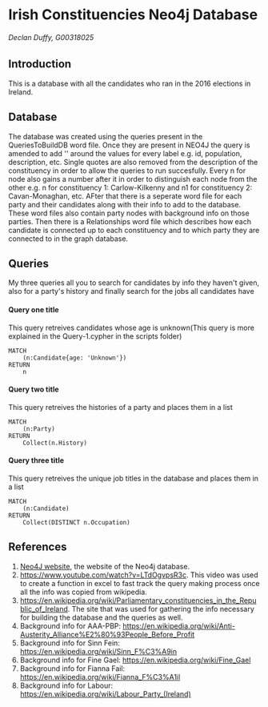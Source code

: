 # Irish Constituencies Neo4j Database
###### Declan Duffy, G00318025

## Introduction
This is a database with all the candidates who ran in the 2016 elections in Ireland.

## Database
The database was created using the queries present in the QueriesToBuildDB word file. Once they are present in NEO4J the query is amended to add '' around the values for every label e.g. id, population, description, etc. Single quotes are also removed from the description of the constituency in order to allow the queries to run succesfully. Every n for node also gains a number after it in order to distinguish each node from the other e.g. n for constituency 1: Carlow-Kilkenny and n1 for constituency 2: Cavan-Monaghan, etc. AFter that there is a seperate word file for each party and their candidates along with their info to add to the database. These word files also contain party nodes with background info on those parties. Then there is a Relationships word file which describes how each candidate is connected up to each constituency and to which party they are connected to in the graph database.

## Queries
My three queries all you to search for candidates by info they haven't given, also for a party's history and finally search for the jobs all candidates have

#### Query one title
This query retreives candidates whose age is unknown(This query is more explained in the Query-1.cypher in the scripts folder)
```cypher
MATCH
    (n:Candidate{age: 'Unknown'}) 
RETURN 
    n
```

#### Query two title
This query retreives the histories of a party and places them in a list
```cypher
MATCH 
    (n:Party)
RETURN 
    Collect(n.History)
```

#### Query three title
This query retreives the unique job titles in the database and places them in a list
```cypher
MATCH 
    (n:Candidate)
RETURN 
    Collect(DISTINCT n.Occupation)
```

## References
1. [Neo4J website](http://neo4j.com/), the website of the Neo4j database. 
2. https://www.youtube.com/watch?v=LTdOgvpsR3c. This video was used to create a function in excel to fast track the query making process once all the info was copied from wikipedia.
3. https://en.wikipedia.org/wiki/Parliamentary_constituencies_in_the_Republic_of_Ireland. The site that was used for gathering the info necessary for building the database and the queries as well.
4. Background info for AAA-PBP: https://en.wikipedia.org/wiki/Anti-Austerity_Alliance%E2%80%93People_Before_Profit
5. Background info for Sinn Fein: https://en.wikipedia.org/wiki/Sinn_F%C3%A9in
6. Background info for Fine Gael: https://en.wikipedia.org/wiki/Fine_Gael
7. Background info for Fianna Fail: https://en.wikipedia.org/wiki/Fianna_F%C3%A1il
8. Background info for Labour: https://en.wikipedia.org/wiki/Labour_Party_(Ireland)
